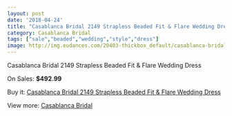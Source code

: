 ```yaml
---
layout: post
date: '2018-04-24'
title: "Casablanca Bridal 2149 Strapless Beaded Fit & Flare Wedding Dress"
category: Casablanca Bridal
tags: ["sale","beaded","wedding","style","dress"]
image: http://img.eudances.com/20403-thickbox_default/casablanca-bridal-2149-strapless-beaded-fit-flare-wedding-dress.jpg
---
```

Casablanca Bridal 2149 Strapless Beaded Fit & Flare Wedding Dress

On Sales: **$492.99**
<a href="https://www.eudances.com/en/casablanca-bridal/6123-casablanca-bridal-2149-strapless-beaded-fit-flare-wedding-dress.html"><amp-img layout="responsive" width="600" height="600" src="//img.eudances.com/20403-thickbox_default/casablanca-bridal-2149-strapless-beaded-fit-flare-wedding-dress.jpg" alt="Casablanca Bridal 2149 Strapless Beaded Fit & Flare Wedding Dress 0" /></a>
<a href="https://www.eudances.com/en/casablanca-bridal/6123-casablanca-bridal-2149-strapless-beaded-fit-flare-wedding-dress.html"><amp-img layout="responsive" width="600" height="600" src="//img.eudances.com/20405-thickbox_default/casablanca-bridal-2149-strapless-beaded-fit-flare-wedding-dress.jpg" alt="Casablanca Bridal 2149 Strapless Beaded Fit & Flare Wedding Dress 1" /></a>
<a href="https://www.eudances.com/en/casablanca-bridal/6123-casablanca-bridal-2149-strapless-beaded-fit-flare-wedding-dress.html"><amp-img layout="responsive" width="600" height="600" src="//img.eudances.com/20404-thickbox_default/casablanca-bridal-2149-strapless-beaded-fit-flare-wedding-dress.jpg" alt="Casablanca Bridal 2149 Strapless Beaded Fit & Flare Wedding Dress 2" /></a>

Buy it: [Casablanca Bridal 2149 Strapless Beaded Fit & Flare Wedding Dress](https://www.eudances.com/en/casablanca-bridal/6123-casablanca-bridal-2149-strapless-beaded-fit-flare-wedding-dress.html "Casablanca Bridal 2149 Strapless Beaded Fit & Flare Wedding Dress")

View more: [Casablanca Bridal](https://www.eudances.com/en/4-casablanca-bridal "Casablanca Bridal")